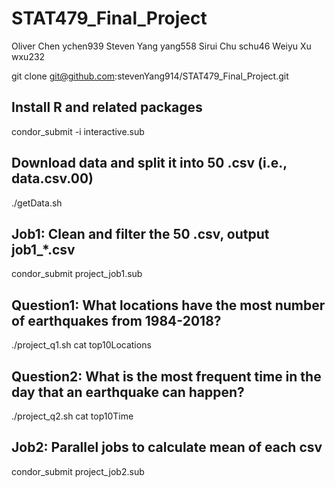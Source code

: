 # STAT479_Final_Project

Oliver Chen ychen939
Steven Yang yang558
Sirui Chu schu46
Weiyu Xu wxu232

git clone git@github.com:stevenYang914/STAT479_Final_Project.git

## Install R and related packages
condor_submit -i interactive.sub

## Download data and split it into 50 .csv (i.e., data.csv.00)
./getData.sh

## Job1: Clean and filter the 50 .csv, output job1_*.csv
condor_submit project_job1.sub

## Question1: What locations have the most number of earthquakes from 1984-2018?
./project_q1.sh
cat top10Locations

## Question2: What is the most frequent time in the day that an earthquake can happen?
./project_q2.sh
cat top10Time

## Job2: Parallel jobs to calculate mean of each csv
condor_submit project_job2.sub
